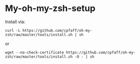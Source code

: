 My-oh-my-zsh-setup
===================

Install via:

```
curl -L https://github.com/cpfaff/oh-my-zsh/raw/master/tools/install.sh | sh
```

or

```
wget --no-check-certificate https://github.com/cpfaff/oh-my-zsh/raw/master/tools/install.sh -O - | sh
```


